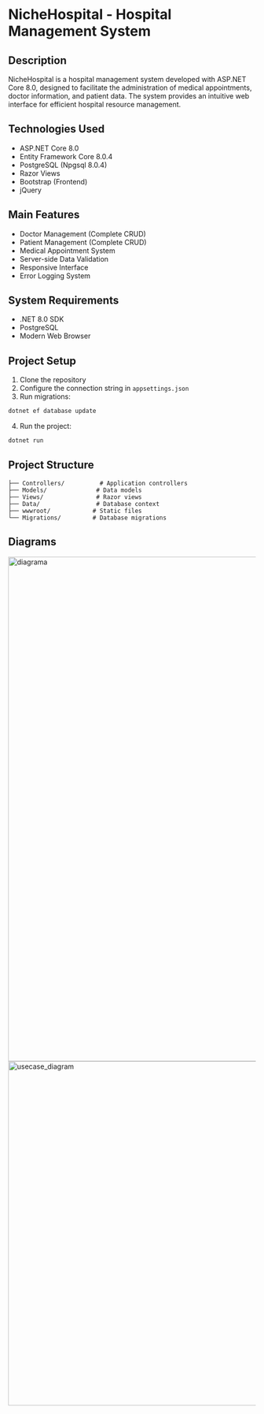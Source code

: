# NicheHospital - Hospital Management System

## Description
NicheHospital is a hospital management system developed with ASP.NET Core 8.0, designed to facilitate the administration of medical appointments, doctor information, and patient data. The system provides an intuitive web interface for efficient hospital resource management.

## Technologies Used
- ASP.NET Core 8.0
- Entity Framework Core 8.0.4
- PostgreSQL (Npgsql 8.0.4)
- Razor Views
- Bootstrap (Frontend)
- jQuery

## Main Features
- Doctor Management (Complete CRUD)
- Patient Management (Complete CRUD)
- Medical Appointment System
- Server-side Data Validation
- Responsive Interface
- Error Logging System

## System Requirements
- .NET 8.0 SDK
- PostgreSQL
- Modern Web Browser

## Project Setup
1. Clone the repository
2. Configure the connection string in `appsettings.json`
3. Run migrations:
```bash
dotnet ef database update
```
4. Run the project:
```bash
dotnet run
```

## Project Structure
```
├── Controllers/          # Application controllers
├── Models/              # Data models
├── Views/               # Razor views
├── Data/                # Database context
├── wwwroot/            # Static files
└── Migrations/         # Database migrations
```

## Diagrams

<img width="1536" height="1024" alt="diagrama" src="https://github.com/user-attachments/assets/077a10cb-f4a8-45a4-b9a7-e8fe44aa70a1" />

<img width="1179" height="699" alt="usecase_diagram" src="https://github.com/user-attachments/assets/6210af8f-a50a-490c-a7d2-d13fb4808970" />





